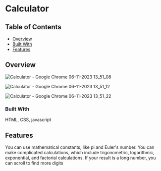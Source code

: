 # Calculator
## Table of Contents

- [Overview](#overview)
- [Built With](#built-with)
- [Features](#features)


## Overview
![Calculator - Google Chrome 06-11-2023 13_51_08](https://github.com/kishore1872000/Calculator/assets/83766519/e74ed660-6e45-4252-8cfe-e35f522c22a0)

![Calculator - Google Chrome 06-11-2023 13_51_12](https://github.com/kishore1872000/Calculator/assets/83766519/68a91ef6-84a6-4b4d-8ecd-967602bef31f)

![Calculator - Google Chrome 06-11-2023 13_51_22](https://github.com/kishore1872000/Calculator/assets/83766519/c835e9c3-7e21-4a0b-9ee3-17dc42324476)

### Built With

HTML, CSS, javascript

## Features
You can use mathematical constants, 
like pi and Euler's number. You can make complicated calculations, 
which include trigonometric, logarithmic, exponential, and factorial calculations.
If your result is a long number, you can scroll to find more digits
